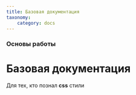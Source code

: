 ```yaml
---
title: Базовая документация
taxonomy:
    category: docs
---
```


### Основы работы

# Базовая документация

Для тех, кто познал **css** стили
